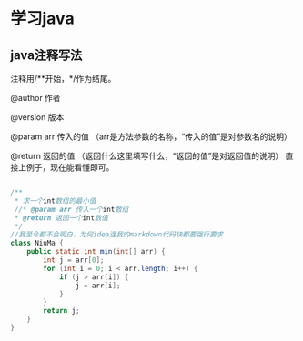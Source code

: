# 学习java

## java注释写法

注释用/**开始，*/作为结尾。

@author 作者

@version 版本

@param arr 传入的值 （arr是方法参数的名称，“传入的值”是对参数名的说明）

@return 返回的值 （返回什么这里填写什么，“返回的值”是对返回值的说明） 直接上例子，现在能看懂即可。

```java

/**
 * 求一个int数组的最小值
 //* @param arr 传入一个int数组
 * @return 返回一个int数值
 */
//我至今都不会明白，为何idea连我的markdown代码块都要强行要求
class NiuMa {
    public static int min(int[] arr) {
        int j = arr[0];
        for (int i = 0; i < arr.length; i++) {
            if (j > arr[i]) {
                j = arr[i];
            }
        }
        return j;
    }
}
```
